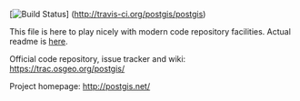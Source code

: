 [![Build Status](https://secure.travis-ci.org/postgis/postgis.png)]
(http://travis-ci.org/postgis/postgis)

This file is here to play nicely with modern code repository facilities.
Actual readme is [here](README.postgis).

Official code repository, issue tracker and wiki:
https://trac.osgeo.org/postgis/

Project homepage: http://postgis.net/
